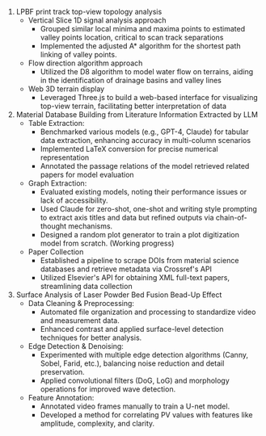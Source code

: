 1. LPBF print track top-view topology analysis
	- Vertical Slice 1D signal analysis approach
		- Grouped similar local minima and maxima points to estimated valley points location, critical to scan track separations
		- Implemented the adjusted A* algorithm for the shortest path linking of valley points.
	- Flow direction algorithm approach
		- Utilized the D8 algorithm to model water flow on terrains, aiding in the identification of drainage basins and valley lines
	- Web 3D terrain display
		- Leveraged Three.js to build a web-based interface for visualizing top-view terrain, facilitating better interpretation of data
2. Material Database Building from Literature Information Extracted by LLM
    - Table Extraction:
        - Benchmarked various models (e.g., GPT-4, Claude) for tabular data extraction, enhancing accuracy in multi-column scenarios
        - Implemented LaTeX conversion for precise numerical representation
        - Annotated the passage relations of the model retrieved related papers for model evaluation
    - Graph Extraction:
        - Evaluated existing models, noting their performance issues or lack of accessibility.
        - Used Claude for zero-shot, one-shot and writing style prompting to extract axis titles and data but refined outputs via chain-of-thought mechanisms.
        - Designed a random plot generator to train a plot digitization model from scratch. (Working progress)
    - Paper Collection
        - Established a pipeline to scrape DOIs from material science databases and retrieve metadata via Crossref's API
        - Utilized Elsevier's API for obtaining XML full-text papers, streamlining data collection
3. Surface Analysis of Laser Powder Bed Fusion Bead-Up Effect
    - Data Cleaning & Preprocessing:
        - Automated file organization and processing to standardize video and measurement data.
        - Enhanced contrast and applied surface-level detection techniques for better analysis.
    - Edge Detection & Denoising:
        - Experimented with multiple edge detection algorithms (Canny, Sobel, Farid, etc.), balancing noise reduction and detail preservation.
        - Applied convolutional filters (DoG, LoG) and morphology operations for improved wave detection.
    - Feature Annotation:
        - Annotated video frames manually to train a U-net model.
        - Developed a method for correlating PV values with features like amplitude, complexity, and clarity.

